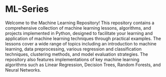 # ML-Series
Welcome to the Machine Learning Repository! This repository contains a comprehensive collection of machine learning lessons, algorithms, and projects implemented in Python, designed to facilitate your learning and application of machine learning techniques through practical examples. 
The lessons cover a wide range of topics including an introduction to machine learning, data preprocessing, various regression and classification techniques, clustering methods, and model evaluation strategies. The repository also features implementations of key machine learning algorithms such as Linear Regression, Decision Trees, Random Forests, and Neural Networks.
